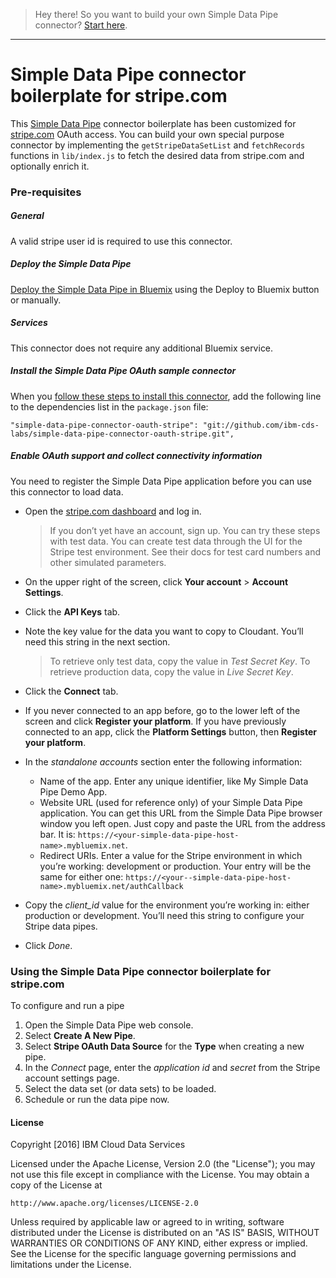 > Hey there! So you want to build your own Simple Data Pipe connector? [Start here](https://github.com/ibm-cds-labs/simple-data-pipe-connector-oauth-template/wiki/How-to-Build-a-Simple-Data-Pipe-Connector).

***


# Simple Data Pipe connector boilerplate for stripe.com

This [Simple Data Pipe](https://developer.ibm.com/clouddataservices/simple-data-pipe/) connector boilerplate has been customized for [stripe.com](http://www.stripe.com) OAuth access. You can build your own special purpose connector by implementing the `getStripeDataSetList` and `fetchRecords` functions in `lib/index.js` to fetch the desired data from stripe.com and optionally enrich it.
### Pre-requisites

##### General 
 A valid stripe user id is required to use this connector.

##### Deploy the Simple Data Pipe

 [Deploy the Simple Data Pipe in Bluemix](https://github.com/ibm-cds-labs/simple-data-pipe) using the Deploy to Bluemix button or manually.

##### Services

This connector does not require any additional Bluemix service.

##### Install the Simple Data Pipe OAuth sample connector 

  When you [follow these steps to install this connector](https://github.com/ibm-cds-labs/simple-data-pipe/wiki/Installing-a-Simple-Data-Pipe-Connector), add the following line to the dependencies list in the `package.json` file: 

```
"simple-data-pipe-connector-oauth-stripe": "git://github.com/ibm-cds-labs/simple-data-pipe-connector-oauth-stripe.git",
```

##### Enable OAuth support and collect connectivity information

 You need to register the Simple Data Pipe application before you can use this connector to load data.
 
 * Open the [stripe.com dashboard](http://www.stripe.com) and log in.

    > If you don’t yet have an account, sign up. You can try these steps with test data. You can create test data through the UI for the Stripe test environment. See their docs for test card numbers and other simulated parameters.


 * On the upper right of the screen, click **Your account** > **Account Settings**.
 * Click the **API Keys** tab.
 * Note the key value for the data you want to copy to Cloudant. You’ll need this string in the next section.
 
    >  To retrieve only test data, copy the value in _Test Secret Key_. To retrieve production data, copy the value in _Live Secret Key_.

 * Click the **Connect** tab.
 * If you never connected to an app before, go to the lower left of the screen and click **Register your platform**. If you have previously connected to an app, click the **Platform Settings** button, then **Register your platform**.
 * In the _standalone accounts_ section enter the following information:
    *   Name of the app. Enter any unique identifier, like My Simple Data Pipe Demo App.
    *   Website URL (used for reference only) of your Simple Data Pipe application. You can get this URL from the Simple Data Pipe browser window you left open. Just copy and paste the URL from the address bar. It is: `https://<your-simple-data-pipe-host-name>.mybluemix.net`.
    *   Redirect URIs. Enter a value for the Stripe environment in which you’re working: development or production. Your entry will be the same for either one: `https://<your--simple-data-pipe-host-name>.mybluemix.net/authCallback`

 * Copy the _client_id_ value for the environment you’re working in: either production or development. You’ll need this string to configure your Stripe data pipes.
 * Click *Done*.


### Using the Simple Data Pipe connector boilerplate for stripe.com

To configure and run a pipe

1. Open the Simple Data Pipe web console.
2. Select __Create A New Pipe__.
3. Select __Stripe OAuth Data Source__ for the __Type__ when creating a new pipe.  
4. In the _Connect_ page, enter the _application id_ and _secret_ from the Stripe account settings page. 
5. Select the data set (or data sets) to be loaded.
6. Schedule or run the data pipe now.

#### License 

Copyright [2016] IBM Cloud Data Services

Licensed under the Apache License, Version 2.0 (the "License");
you may not use this file except in compliance with the License.
You may obtain a copy of the License at

    http://www.apache.org/licenses/LICENSE-2.0

Unless required by applicable law or agreed to in writing, software
distributed under the License is distributed on an "AS IS" BASIS,
WITHOUT WARRANTIES OR CONDITIONS OF ANY KIND, either express or implied.
See the License for the specific language governing permissions and
limitations under the License.
